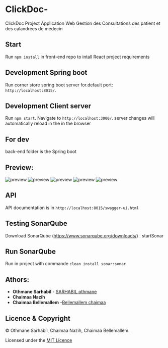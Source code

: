# ClickDoc-
ClickDoc Project Application Web Gestion des Consultations des patient et des calandrées de médecin

## Start

Run `npm install` in front-end repo to intall React project requirements

## Development Spring boot

Run corner store spring boot server for.default port: `http://localhost:8015/`.

## Development Client server

Run `npm start`. Navigate to `http://localhost:3000/`. server changes will automatically reload in the in the browser

## For dev

back-end folder is the Spring boot 

## Preview:


![preview](https://github.com/SARHABILothmane/click_docV2/blob/master/Sonar_After.png)
![preview](https://github.com/SARHABILothmane/click_docV2/blob/master/Sonar_Befor.png)
![preview](https://github.com/SARHABILothmane/click_docV2/blob/master/JUnit1.JPG)
![preview](https://github.com/SARHABILothmane/click_docV2/blob/master/junitcode2.JPG)
![preview](https://github.com/SARHABILothmane/click_docV2/blob/master/JunutCode1.JPG)
## API


API documentation is in `http://localhost:8015/swagger-ui.html`

## Testing SonarQube
Download SonarQube (https://www.sonarqube.org/downloads/) . startSonar <!--.... sonarqube-7.6\bin\windows-x86-64 --> 
## Run SonarQube
 Run in project with commande `clean install sonar:sonar`

## Athors: 
* **Othmane Sarhabil**  - [SARHABIL othmane](https://github.com/SARHABILothmane)
* **Chaimaa  Nazih** 
* **Chaimaa  Bellemallem** -[Bellemallem chaimaa](https://github.com/ChaimaaBellemallem)

## Licence & Copyright
© Othmane Sarhabil, Chaimaa  Nazih, Chaimaa  Bellemallem.

Licensed under the [MIT Licence](LICENSE)
